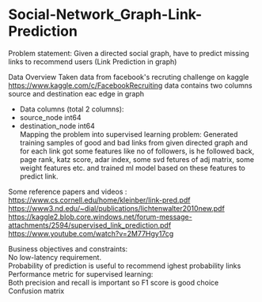 # Social-Network_Graph-Link-Prediction

Problem statement:
Given a directed social graph, have to predict missing links to recommend users (Link Prediction in graph)

Data Overview
Taken data from facebook's recruting challenge on kaggle https://www.kaggle.com/c/FacebookRecruiting
data contains two columns source and destination eac edge in graph

- Data columns (total 2 columns):  
- source_node         int64  
- destination_node    int64  
Mapping the problem into supervised learning problem:
Generated training samples of good and bad links from given directed graph and for each link got some features like no of followers, is he followed back, page rank, katz score, adar index, some svd fetures of adj matrix, some weight features etc. and trained ml model based on these features to predict link.<br>

Some reference papers and videos :<br>
https://www.cs.cornell.edu/home/kleinber/link-pred.pdf<br>
https://www3.nd.edu/~dial/publications/lichtenwalter2010new.pdf<br>
https://kaggle2.blob.core.windows.net/forum-message-attachments/2594/supervised_link_prediction.pdf<br>
https://www.youtube.com/watch?v=2M77Hgy17cg<br>


Business objectives and constraints:<br>
No low-latency requirement.<br>
Probability of prediction is useful to recommend ighest probability links<br>
Performance metric for supervised learning:<br>
Both precision and recall is important so F1 score is good choice<br>
Confusion matrix<br>
